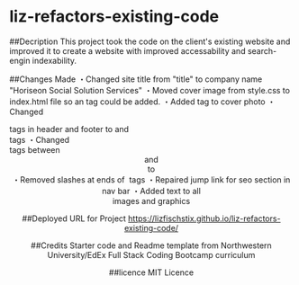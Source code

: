 # liz-refactors-existing-code

##Decription
This project took the code on the client's existing website and improved it to create a website with improved accessability and search-engin indexability.

##Changes Made
・Changed site title from "title" to company name "Horiseon Social Solution Services"
・Moved cover image from style.css to index.html file so an <alt> tag could be added.
・Added <alt> tag to cover photo
・Changed <div> tags in header and footer to <headder> and <footer> tags
・Changed <div> tags between <header> and <footer> to <section>
・Removed slashes at ends of <img> tags
・Repaired jump link for seo section in nav bar
・Added <alt> text to all <section> images and graphics

##Deployed URL for Project
https://lizfischstix.github.io/liz-refactors-existing-code/

##Credits
Starter code and Readme template from Northwestern University/EdEx Full Stack Coding Bootcamp curriculum 

##licence
MIT Licence
